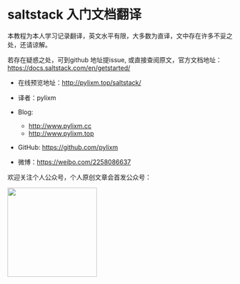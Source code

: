 
# saltstack 入门文档翻译

本教程为本人学习记录翻译，英文水平有限，大多数为直译，文中存在许多不妥之处，还请谅解。

若存在疑惑之处，可到github 地址提issue, 或直接查阅原文，官方文档地址：https://docs.saltstack.com/en/getstarted/

- 在线预览地址：http://pylixm.top/saltstack/
- 译者：pylixm
- Blog: 
    - http://www.pylixm.cc
    - http://www.pylixm.top
- GitHub: https://github.com/pylixm


- 微博：https://weibo.com/2258086637

欢迎关注个人公众号，个人原创文章会首发公众号：

<img src='https://ws1.sinaimg.cn/large/8697aaedly1ftwc7m5wfej20kq0kwtby.jpg' width='200' height='200' />


